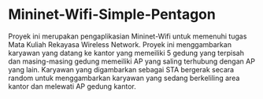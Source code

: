 # Mininet-Wifi-Simple-Pentagon

Proyek ini merupakan pengaplikasian Mininet-Wifi untuk memenuhi tugas Mata Kuliah Rekayasa Wireless Network. Proyek ini menggambarkan karyawan yang datang ke kantor yang memeiliki 5 gedung yang terpisah dan masing-masing gedung memeiliki AP yang saling terhubung dengan AP yang lain. Karyawan yang digambarkan sebagai STA bergerak secara random untuk menggambarkan karyawan yang sedang berkeliling area kantor dan melewati AP gedung kantor.
